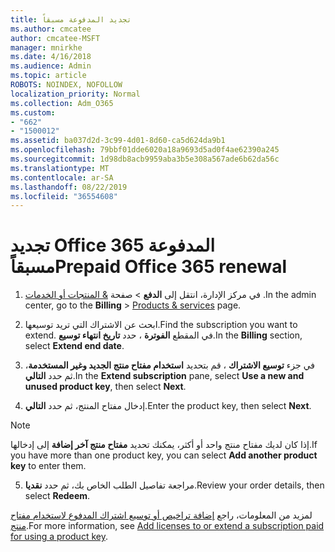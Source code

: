 ```yaml
---
title: تجديد المدفوعة مسبقاً
ms.author: cmcatee
author: cmcatee-MSFT
manager: mnirkhe
ms.date: 4/16/2018
ms.audience: Admin
ms.topic: article
ROBOTS: NOINDEX, NOFOLLOW
localization_priority: Normal
ms.collection: Adm_O365
ms.custom:
- "662"
- "1500012"
ms.assetid: ba037d2d-3c99-4d01-8d60-ca5d624da9b1
ms.openlocfilehash: 79bbf01dde6020a18a9693d5ad0f4ae62390a245
ms.sourcegitcommit: 1d98db8acb9959aba3b5e308a567ade6b62da56c
ms.translationtype: MT
ms.contentlocale: ar-SA
ms.lasthandoff: 08/22/2019
ms.locfileid: "36554608"
---
```

# <a name="prepaid-office-365-renewal"></a><span data-ttu-id="01171-102">تجديد Office 365 المدفوعة مسبقاً</span><span class="sxs-lookup"><span data-stu-id="01171-102">Prepaid Office 365 renewal</span></span>

1. <span data-ttu-id="01171-103">في مركز الإدارة، انتقل إلى **الدفع** \> صفحة [& المنتجات أو الخدمات](https://go.microsoft.com/fwlink/p/?linkid=842054) .</span><span class="sxs-lookup"><span data-stu-id="01171-103">In the admin center, go to the **Billing** \> [Products & services](https://go.microsoft.com/fwlink/p/?linkid=842054) page.</span></span>

2. <span data-ttu-id="01171-104">ابحث عن الاشتراك التي تريد توسيعها.</span><span class="sxs-lookup"><span data-stu-id="01171-104">Find the subscription you want to extend.</span></span> <span data-ttu-id="01171-105">في المقطع **الفوترة** ، حدد **تاريخ انتهاء توسيع**.</span><span class="sxs-lookup"><span data-stu-id="01171-105">In the **Billing** section, select **Extend end date**.</span></span>

3. <span data-ttu-id="01171-106">في جزء **توسيع الاشتراك** ، قم بتحديد **استخدام مفتاح منتج الجديد وغير المستخدمة**، ثم حدد **التالي**.</span><span class="sxs-lookup"><span data-stu-id="01171-106">In the **Extend subscription** pane, select **Use a new and unused product key**, then select **Next**.</span></span>

4. <span data-ttu-id="01171-107">إدخال مفتاح المنتج، ثم حدد **التالي**.</span><span class="sxs-lookup"><span data-stu-id="01171-107">Enter the product key, then select **Next**.</span></span>

> [!NOTE]
> <span data-ttu-id="01171-108">إذا كان لديك مفتاح منتج واحد أو أكثر، يمكنك تحديد **مفتاح منتج آخر إضافة** إلى إدخالها.</span><span class="sxs-lookup"><span data-stu-id="01171-108">If you have more than one product key, you can select **Add another product key** to enter them.</span></span>

5. <span data-ttu-id="01171-109">مراجعة تفاصيل الطلب الخاص بك، ثم حدد **نقديا**.</span><span class="sxs-lookup"><span data-stu-id="01171-109">Review your order details, then select **Redeem**.</span></span>

<span data-ttu-id="01171-110">لمزيد من المعلومات، راجع [إضافة تراخيص أو توسيع اشتراك المدفوع لاستخدام مفتاح منتج](https://docs.microsoft.com/office365/admin/misc/add-licenses-using-product-key).</span><span class="sxs-lookup"><span data-stu-id="01171-110">For more information, see [Add licenses to or extend a subscription paid for using a product key](https://docs.microsoft.com/office365/admin/misc/add-licenses-using-product-key).</span></span>
